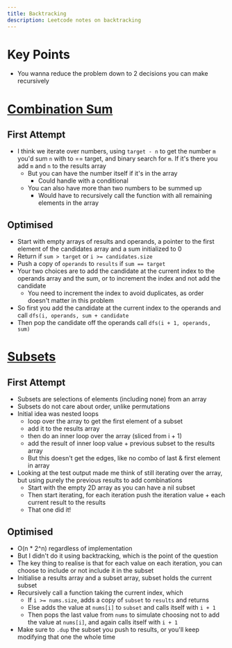 ```yaml
---
title: Backtracking
description: Leetcode notes on backtracking
---
```


# Key Points

- You wanna reduce the problem down to 2 decisions you can make recursively

# [Combination Sum](https://leetcode.com/problems/combination-sum/description/)

## First Attempt

- I think we iterate over numbers, using `target - n` to get the number `m` you'd sum `n` with to == target, and binary search for `m`. If it's there you add `m` and `n` to the results array
  - But you can have the number itself if it's in the array
    - Could handle with a conditional
  - You can also have more than two numbers to be summed up
    - Would have to recursively call the function with all remaining elements in the array

## Optimised

- Start with empty arrays of results and operands, a pointer to the first element of the candidates array and a sum initialized to 0
- Return if `sum > target` or `i >= candidates.size`
- Push a copy of `operands` to `results` if `sum == target`
- Your two choices are to add the candidate at the current index to the operands array and the sum, or to increment the index and not add the candidate
  - You need to increment the index to avoid duplicates, as order doesn't matter in this problem
- So first you add the candidate at the current index to the operands and call `dfs(i, operands, sum + candidate`
- Then pop the candidate off the operands call `dfs(i + 1, operands, sum)`

# [Subsets](https://leetcode.com/problems/subsets/description/)

## First Attempt

- Subsets are selections of elements (including none) from an array
- Subsets do not care about order, unlike permutations
- Initial idea was nested loops
  - loop over the array to get the first element of a subset
  - add it to the results array
  - then do an inner loop over the array (sliced from i + 1)
  - add the result of inner loop value + previous subset to the results array
  - But this doesn't get the edges, like no combo of last & first element in array
- Looking at the test output made me think of still iterating over the array, but using purely the previous results to add combinations
  - Start with the empty 2D array as you can have a nil subset
  - Then start iterating, for each iteration push the iteration value + each current result to the results
  - That one did it!

## Optimised

- O(n \* 2^n) regardless of implementation
- But I didn't do it using backtracking, which is the point of the question
- The key thing to realise is that for each value on each iteration, you can choose to include or not include it in the subset
- Initialise a results array and a subset array, subset holds the current subset
- Recursively call a function taking the current index, which
  - If `i >= nums.size`, adds a copy of `subset` to `results` and returns
  - Else adds the value at `nums[i]` to `subset` and calls itself with `i + 1`
  - Then pops the last value from `nums` to simulate choosing not to add the value at `nums[i]`, and again calls itself with `i + 1`
- Make sure to `.dup` the subset you push to results, or you'll keep modifying that one the whole time
